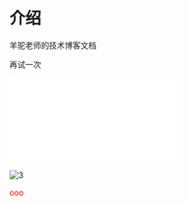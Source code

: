 # 介绍
羊驼老师的技术博客文档

再试一次
<iframe src="//player.bilibili.com/player.html?aid=796502636&bvid=BV11C4y1b7F6&cid=220436959&page=1" scrolling="no" border="0" frameborder="no" framespacing="0" allowfullscreen="true"> </iframe>

![3](https://img-blog.csdnimg.cn/20200306151033433.png?x-oss-process=image/watermark,type_ZmFuZ3poZW5naGVpdGk,shadow_10,text_aHR0cHM6Ly9ibG9nLmNzZG4ubmV0L3hpYW9xaWFuZ2NsdWI=,size_16,color_FFFFFF,t_70) 

<font color="red">ooo</font>




